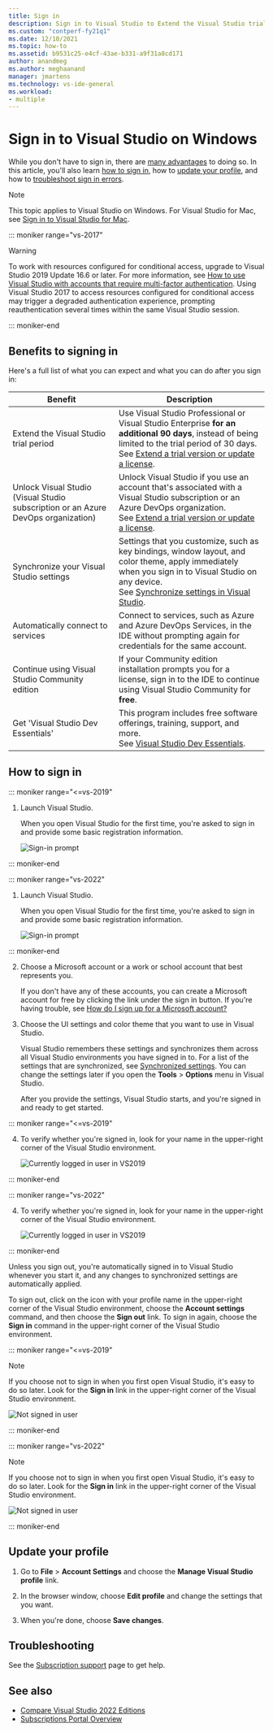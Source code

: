 ```yaml
---
title: Sign in 
description: Sign in to Visual Studio to Extend the Visual Studio trial period, Unlock Visual Studio, and more
ms.custom: "contperf-fy21q1"
ms.date: 12/10/2021
ms.topic: how-to
ms.assetid: b9531c25-e4cf-43ae-b331-a9f31a8cd171
author: anandmeg
ms.author: meghaanand
manager: jmartens
ms.technology: vs-ide-general
ms.workload:
- multiple
---
```

# Sign in to Visual Studio on Windows 

While you don't have to sign in, there are [many advantages](#benefits-to-signing-in) to doing so. In this article, you'll also learn [how to sign in](#how-to-sign-in), how to [update your profile](#update-your-profile), and how to [troubleshoot sign in errors](#troubleshooting).

> [!NOTE]
> This topic applies to Visual Studio on Windows. For Visual Studio for Mac, see [Sign in to Visual Studio for Mac](/visualstudio/mac/signing-in).

::: moniker range="vs-2017"

> [!WARNING]
> To work with resources configured for conditional access, upgrade to Visual Studio 2019 Update 16.6 or later. For more information, see [How to use Visual Studio with accounts that require multi-factor authentication](work-with-multi-factor-authentication.md).
> Using Visual Studio 2017 to access resources configured for conditional access may trigger a degraded authentication experience, prompting reauthentication several times within the same Visual Studio session. 
> 
::: moniker-end

## Benefits to signing in

Here's a full list of what you can expect and what you can do after you sign in:

|Benefit|Description|
|---|---|
|Extend the Visual Studio trial period|Use Visual Studio Professional or Visual Studio Enterprise **for an additional 90 days**, instead of being limited to the trial period of 30 days. <br/>See [Extend a trial version or update a license](../ide/how-to-unlock-visual-studio.md).|
|Unlock Visual Studio (Visual Studio subscription or an Azure DevOps organization)|Unlock Visual Studio if you use an account that's associated with a Visual Studio subscription or an Azure DevOps organization.<br/>See [Extend a trial version or update a license](../ide/how-to-unlock-visual-studio.md).|
|Synchronize your Visual Studio settings|Settings that you customize, such as key bindings, window layout, and color theme, apply immediately when you sign in to Visual Studio on any device. <br/>See [Synchronize settings in Visual Studio](../ide/synchronized-settings-in-visual-studio.md).|
|Automatically connect to services|Connect to services, such as Azure and Azure DevOps Services, in the IDE without prompting again for credentials for the same account.|
|Continue using Visual Studio Community edition|If your Community edition installation prompts you for a license, sign in to the IDE to continue using Visual Studio Community for **free**. |
|Get 'Visual Studio Dev Essentials'|This program includes free software offerings, training, support, and more. <br/>See [Visual Studio Dev Essentials](https://visualstudio.microsoft.com/dev-essentials/).|

## How to sign in 

::: moniker range="<=vs-2019"

1. Launch Visual Studio.

   When you open Visual Studio for the first time, you're asked to sign in and provide some basic registration information.

   ![Sign-in prompt](../ide/media/vs2019_signinpopup.png)

::: moniker-end

::: moniker range="vs-2022"

1. Launch Visual Studio.

   When you open Visual Studio for the first time, you're asked to sign in and provide some basic registration information.

   ![Sign-in prompt](../ide/media/vs-2022/visual-studio-sign-in-pop-up.png)

::: moniker-end

2. Choose a Microsoft account or a work or school account that best represents you. 
   
   If you don't have any of these accounts, you can create a Microsoft account for free by clicking the link under the sign in button. If you're having trouble, see [How do I sign up for a Microsoft account?](https://support.microsoft.com/help/4026324/microsoft-account-how-to-create)

3. Choose the UI settings and color theme that you want to use in Visual Studio. 
   
   Visual Studio remembers these settings and synchronizes them across all Visual Studio environments you have signed in to. For a list of the settings that are synchronized, see [Synchronized settings](../ide/synchronized-settings-in-visual-studio.md). You can change the settings later if you open the **Tools** > **Options** menu in Visual Studio.

   After you provide the settings, Visual Studio starts, and you're signed in and ready to get started. 

::: moniker range="<=vs-2019"

4. To verify whether you're signed in, look for your name in the upper-right corner of the Visual Studio environment.

   ![Currently logged in user in VS2019](../ide/media/vs2019_username.png)

::: moniker-end

::: moniker range="vs-2022"

4. To verify whether you're signed in, look for your name in the upper-right corner of the Visual Studio environment.

   ![Currently logged in user in VS2019](../ide/media/vs-2022/visual-studio-sign-in.png)

::: moniker-end

Unless you sign out, you're automatically signed in to Visual Studio whenever you start it, and any changes to synchronized settings are automatically applied.

To sign out, click on the icon with your profile name in the upper-right corner of the Visual Studio environment, choose the **Account settings** command, and then choose the **Sign out** link. To sign in again, choose the **Sign in** command in the upper-right corner of the Visual Studio environment.

::: moniker range="<=vs-2019"

> [!NOTE]
> If you choose not to sign in when you first open Visual Studio, it's easy to do so later. Look for the **Sign in** link in the upper-right corner of the Visual Studio environment.
>
> ![Not signed in user](../ide/media/vs2019_usernotsignedin.png)
>

::: moniker-end

::: moniker range="vs-2022"

> [!NOTE]
> If you choose not to sign in when you first open Visual Studio, it's easy to do so later. Look for the **Sign in** link in the upper-right corner of the Visual Studio environment.
>
> ![Not signed in user](../ide/media/vs-2022/visual-studio-user-not-signed-in.png)
>

::: moniker-end

## Update your profile

1. Go to **File** > **Account Settings** and choose the **Manage Visual Studio profile** link.

1. In the browser window, choose **Edit profile** and change the settings that you want.

1. When you're done, choose **Save changes**.

## Troubleshooting

See the [Subscription support](https://visualstudio.microsoft.com/subscriptions/support/) page to get help.

## See also
- [Compare Visual Studio 2022 Editions](https://visualstudio.microsoft.com/vs/compare/)
- [Subscriptions Portal Overview](/visualstudio/subscriptions/using-the-subscriber-portal)
